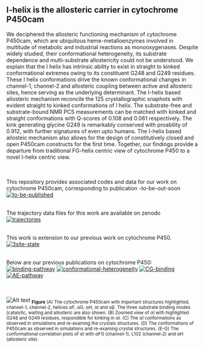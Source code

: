 
## I-helix is the allosteric carrier in cytochrome P450cam

We deciphered the allosteric functioning mechanism of cytochrome P450cam, which are ubiquitous heme-metalloenzymes involved in multitude of metabolic and industrial reactions as monooxygenases. Despite widely studied, their conformational heterogeneity, its substrate dependence and multi-substrate allostericity could not be understood. We explain that the I helix has intrinsic ability to exist in straight to kinked conformational extremes owing to its constituent G248 and G249 residues. These I helix conformations drive the known conformational changes in channel-1, channel-2 and allosteric coupling between active and allosteric sites, hence serving as the underlying determinant. The I-helix based allosteric mechanism reconcile the 125 crystallographic snaphots with evident straight to kinked conformations of I helix. The substrate-free and substrate-bound NMR PCS measurements can be matched with kinked and straight conformations with Q-scores of 0.108 and 0.061 respectively. The kink generating glycine G249 is remarkably conserved with proability of 0.912, with further signatures of even upto humans. The I-helix based allosteic mechanism also allows for the design of constitutively closed and open P450cam constructs for the first time. Together, our findings provide a departure from traditional FG-helix centric view of cytochrome P450 to a novel I-helix centric view. \
&nbsp;\
&nbsp;


This repository provides associated codes and data for our work on cytochrome P450cam, corresponding to publication -to-be-out-soon \
[![to-be-published](https://img.shields.io/badge/to--be--published-red?style=for-the-badge)](https://github.com/msahilgit/cytochrome-P450) \
&nbsp;

The trajectory data files for this work are available on zenodo \
[![trajectories](https://img.shields.io/badge/trajectories-red?style=for-the-badge)](https://github.com/msahilgit/cytochrome-P450) \
&nbsp;


This work is extension to our previous work on cytochrome P450.\
[![3site-state](https://img.shields.io/badge/3site--state-darkgreen?style=for-the-badge)](https://pubs.acs.org/doi/full/10.1021/jacs.3c06144)\
&nbsp;

Below are our previous publications on cytochrome P450: \
[![binding-pathway](https://img.shields.io/badge/binding--pathway-green?style=for-the-badge)](https://pubs.acs.org/doi/10.1021/jacs.8b10840)
[![conformational-heterogeneity](https://img.shields.io/badge/conformational--heterogeneity-green?style=for-the-badge)](https://www.sciencedirect.com/science/article/pii/S0006349521001983?via%3Dihub)
[![CG-binding](https://img.shields.io/badge/CG--binding-green?style=for-the-badge)](https://pubs.acs.org/doi/full/10.1021/acs.jpclett.0c01683)
[![AE-pathway](https://img.shields.io/badge/AE--pathway-green?style=for-the-badge)](https://pubs.aip.org/aip/jcp/article/158/19/194103/2890463) \
&nbsp;\
&nbsp;

![Alt text](p450.png)
<sub> **Figure** (A) The cytochrome P450cam with important structures highlighted, channel-1, channel-2, helices &alpha;F, &alpha;G, &alpha;H, &alpha;I and &alpha;&beta;. The three substrate binding modes (catalytic, waiting and allosteric are also shown. (B) Zoomed view of &alpha;I with highlighted G248 and G249 residues, respondible for kinking in &alpha;I. (C) The &alpha;I conformations as observed in simulations and re-examing the crystals structures. (D) The conformations of P450cam as observed in simulations and re-examing crystal structures. (E-G) The conformational correlation plots of &alpha;I with &alpha;FG (channel-1), L102 (channel-2) and &alpha;H (allosteric site).  </sub>

